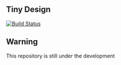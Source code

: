 ## Tiny Design
[![Build Status](https://travis-ci.org/wangdicoder/tiny-ui.svg?branch=master)](https://travis-ci.org/wangdicoder/tiny-ui)

## Warning

This repository is still under the development
